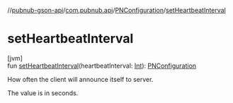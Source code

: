 //[pubnub-gson-api](../../../index.md)/[com.pubnub.api](../index.md)/[PNConfiguration](index.md)/[setHeartbeatInterval](set-heartbeat-interval.md)

# setHeartbeatInterval

[jvm]\
fun [setHeartbeatInterval](set-heartbeat-interval.md)(heartbeatInterval: [Int](https://kotlinlang.org/api/latest/jvm/stdlib/kotlin/-int/index.html)): [PNConfiguration](index.md)

How often the client will announce itself to server.

The value is in seconds.
